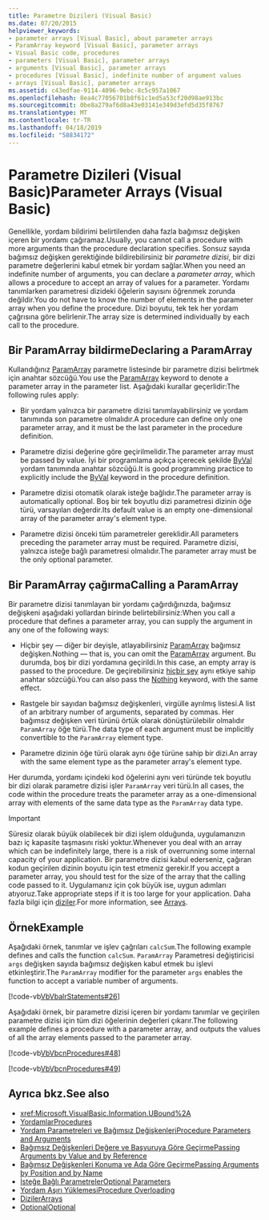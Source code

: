 ```yaml
---
title: Parametre Dizileri (Visual Basic)
ms.date: 07/20/2015
helpviewer_keywords:
- parameter arrays [Visual Basic], about parameter arrays
- ParamArray keyword [Visual Basic], parameter arrays
- Visual Basic code, procedures
- parameters [Visual Basic], parameter arrays
- arguments [Visual Basic], parameter arrays
- procedures [Visual Basic], indefinite number of argument values
- arrays [Visual Basic], parameter arrays
ms.assetid: c43edfae-9114-4096-9ebc-8c5c957a1067
ms.openlocfilehash: 8ea4c77056701b8f61c1ed5a53cf20d98ae913bc
ms.sourcegitcommit: 0be8a279af6d8a43e03141e349d3efd5d35f8767
ms.translationtype: MT
ms.contentlocale: tr-TR
ms.lasthandoff: 04/18/2019
ms.locfileid: "58834172"
---
```

# <a name="parameter-arrays-visual-basic"></a><span data-ttu-id="335da-102">Parametre Dizileri (Visual Basic)</span><span class="sxs-lookup"><span data-stu-id="335da-102">Parameter Arrays (Visual Basic)</span></span>
<span data-ttu-id="335da-103">Genellikle, yordam bildirimi belirtilenden daha fazla bağımsız değişken içeren bir yordamı çağıramaz.</span><span class="sxs-lookup"><span data-stu-id="335da-103">Usually, you cannot call a procedure with more arguments than the procedure declaration specifies.</span></span> <span data-ttu-id="335da-104">Sonsuz sayıda bağımsız değişken gerektiğinde bildirebilirsiniz bir *parametre dizisi*, bir dizi parametre değerlerini kabul etmek bir yordam sağlar.</span><span class="sxs-lookup"><span data-stu-id="335da-104">When you need an indefinite number of arguments, you can declare a *parameter array*, which allows a procedure to accept an array of values for a parameter.</span></span> <span data-ttu-id="335da-105">Yordamı tanımlarken parametresi dizideki öğelerin sayısını öğrenmek zorunda değildir.</span><span class="sxs-lookup"><span data-stu-id="335da-105">You do not have to know the number of elements in the parameter array when you define the procedure.</span></span> <span data-ttu-id="335da-106">Dizi boyutu, tek tek her yordam çağrısına göre belirlenir.</span><span class="sxs-lookup"><span data-stu-id="335da-106">The array size is determined individually by each call to the procedure.</span></span>  
  
## <a name="declaring-a-paramarray"></a><span data-ttu-id="335da-107">Bir ParamArray bildirme</span><span class="sxs-lookup"><span data-stu-id="335da-107">Declaring a ParamArray</span></span>  
 <span data-ttu-id="335da-108">Kullandığınız [ParamArray](../../../../visual-basic/language-reference/modifiers/paramarray.md) parametre listesinde bir parametre dizisi belirtmek için anahtar sözcüğü.</span><span class="sxs-lookup"><span data-stu-id="335da-108">You use the [ParamArray](../../../../visual-basic/language-reference/modifiers/paramarray.md) keyword to denote a parameter array in the parameter list.</span></span> <span data-ttu-id="335da-109">Aşağıdaki kurallar geçerlidir:</span><span class="sxs-lookup"><span data-stu-id="335da-109">The following rules apply:</span></span>  
  
-   <span data-ttu-id="335da-110">Bir yordam yalnızca bir parametre dizisi tanımlayabilirsiniz ve yordam tanımında son parametre olmalıdır.</span><span class="sxs-lookup"><span data-stu-id="335da-110">A procedure can define only one parameter array, and it must be the last parameter in the procedure definition.</span></span>  
  
-   <span data-ttu-id="335da-111">Parametre dizisi değerine göre geçirilmelidir.</span><span class="sxs-lookup"><span data-stu-id="335da-111">The parameter array must be passed by value.</span></span> <span data-ttu-id="335da-112">İyi bir programlama açıkça içerecek şekilde [ByVal](../../../../visual-basic/language-reference/modifiers/byval.md) yordam tanımında anahtar sözcüğü.</span><span class="sxs-lookup"><span data-stu-id="335da-112">It is good programming practice to explicitly include the [ByVal](../../../../visual-basic/language-reference/modifiers/byval.md) keyword in the procedure definition.</span></span>  
  
-   <span data-ttu-id="335da-113">Parametre dizisi otomatik olarak isteğe bağlıdır.</span><span class="sxs-lookup"><span data-stu-id="335da-113">The parameter array is automatically optional.</span></span> <span data-ttu-id="335da-114">Boş bir tek boyutlu dizi parametresi dizinin öğe türü, varsayılan değerdir.</span><span class="sxs-lookup"><span data-stu-id="335da-114">Its default value is an empty one-dimensional array of the parameter array's element type.</span></span>  
  
-   <span data-ttu-id="335da-115">Parametre dizisi önceki tüm parametreler gereklidir.</span><span class="sxs-lookup"><span data-stu-id="335da-115">All parameters preceding the parameter array must be required.</span></span> <span data-ttu-id="335da-116">Parametre dizisi, yalnızca isteğe bağlı parametresi olmalıdır.</span><span class="sxs-lookup"><span data-stu-id="335da-116">The parameter array must be the only optional parameter.</span></span>  
  
## <a name="calling-a-paramarray"></a><span data-ttu-id="335da-117">Bir ParamArray çağırma</span><span class="sxs-lookup"><span data-stu-id="335da-117">Calling a ParamArray</span></span>  
 <span data-ttu-id="335da-118">Bir parametre dizisi tanımlayan bir yordamı çağırdığınızda, bağımsız değişkeni aşağıdaki yollardan birinde belirtebilirsiniz:</span><span class="sxs-lookup"><span data-stu-id="335da-118">When you call a procedure that defines a parameter array, you can supply the argument in any one of the following ways:</span></span>  
  
-   <span data-ttu-id="335da-119">Hiçbir şey — diğer bir deyişle, atlayabilirsiniz [ParamArray](../../../../visual-basic/language-reference/modifiers/paramarray.md) bağımsız değişken.</span><span class="sxs-lookup"><span data-stu-id="335da-119">Nothing — that is, you can omit the [ParamArray](../../../../visual-basic/language-reference/modifiers/paramarray.md) argument.</span></span> <span data-ttu-id="335da-120">Bu durumda, boş bir dizi yordamına geçirildi.</span><span class="sxs-lookup"><span data-stu-id="335da-120">In this case, an empty array is passed to the procedure.</span></span> <span data-ttu-id="335da-121">De geçirebilirsiniz [hiçbir şey](../../../../visual-basic/language-reference/nothing.md) aynı etkiye sahip anahtar sözcüğü.</span><span class="sxs-lookup"><span data-stu-id="335da-121">You can also pass the [Nothing](../../../../visual-basic/language-reference/nothing.md) keyword, with the same effect.</span></span>  
  
-   <span data-ttu-id="335da-122">Rastgele bir sayıdan bağımsız değişkenleri, virgülle ayrılmış listesi.</span><span class="sxs-lookup"><span data-stu-id="335da-122">A list of an arbitrary number of arguments, separated by commas.</span></span> <span data-ttu-id="335da-123">Her bağımsız değişken veri türünü örtük olarak dönüştürülebilir olmalıdır `ParamArray` öğe türü.</span><span class="sxs-lookup"><span data-stu-id="335da-123">The data type of each argument must be implicitly convertible to the `ParamArray` element type.</span></span>  
  
-   <span data-ttu-id="335da-124">Parametre dizinin öğe türü olarak aynı öğe türüne sahip bir dizi.</span><span class="sxs-lookup"><span data-stu-id="335da-124">An array with the same element type as the parameter array's element type.</span></span>  
  
 <span data-ttu-id="335da-125">Her durumda, yordamı içindeki kod öğelerini aynı veri türünde tek boyutlu bir dizi olarak parametre dizisi işler `ParamArray` veri türü.</span><span class="sxs-lookup"><span data-stu-id="335da-125">In all cases, the code within the procedure treats the parameter array as a one-dimensional array with elements of the same data type as the `ParamArray` data type.</span></span>  
  
> [!IMPORTANT]
>  <span data-ttu-id="335da-126">Süresiz olarak büyük olabilecek bir dizi işlem olduğunda, uygulamanızın bazı iç kapasite taşmasını riski yoktur.</span><span class="sxs-lookup"><span data-stu-id="335da-126">Whenever you deal with an array which can be indefinitely large, there is a risk of overrunning some internal capacity of your application.</span></span> <span data-ttu-id="335da-127">Bir parametre dizisi kabul ederseniz, çağıran kodun geçirilen dizinin boyutu için test etmeniz gerekir.</span><span class="sxs-lookup"><span data-stu-id="335da-127">If you accept a parameter array, you should test for the size of the array that the calling code passed to it.</span></span> <span data-ttu-id="335da-128">Uygulamanız için çok büyük ise, uygun adımları atıyoruz.</span><span class="sxs-lookup"><span data-stu-id="335da-128">Take appropriate steps if it is too large for your application.</span></span> <span data-ttu-id="335da-129">Daha fazla bilgi için [diziler](../../../../visual-basic/programming-guide/language-features/arrays/index.md).</span><span class="sxs-lookup"><span data-stu-id="335da-129">For more information, see [Arrays](../../../../visual-basic/programming-guide/language-features/arrays/index.md).</span></span>  
  
## <a name="example"></a><span data-ttu-id="335da-130">Örnek</span><span class="sxs-lookup"><span data-stu-id="335da-130">Example</span></span>  
 <span data-ttu-id="335da-131">Aşağıdaki örnek, tanımlar ve işlev çağrıları `calcSum`.</span><span class="sxs-lookup"><span data-stu-id="335da-131">The following example defines and calls the function `calcSum`.</span></span> <span data-ttu-id="335da-132">`ParamArray` Parametresi değiştiricisi `args` değişken sayıda bağımsız değişken kabul etmek bu işlevi etkinleştirir.</span><span class="sxs-lookup"><span data-stu-id="335da-132">The `ParamArray` modifier for the parameter `args` enables the function to accept a variable number of arguments.</span></span>  
  
 [!code-vb[VbVbalrStatements#26](~/samples/snippets/visualbasic/VS_Snippets_VBCSharp/VbVbalrStatements/VB/Class1.vb#26)]  
  
 <span data-ttu-id="335da-133">Aşağıdaki örnek, bir parametre dizisi içeren bir yordamı tanımlar ve geçirilen parametre dizisi için tüm dizi öğelerinin değerleri çıkarır.</span><span class="sxs-lookup"><span data-stu-id="335da-133">The following example defines a procedure with a parameter array, and outputs the values of all the array elements passed to the parameter array.</span></span>  
  
 [!code-vb[VbVbcnProcedures#48](~/samples/snippets/visualbasic/VS_Snippets_VBCSharp/VbVbcnProcedures/VB/Class1.vb#48)]  
  
 [!code-vb[VbVbcnProcedures#49](~/samples/snippets/visualbasic/VS_Snippets_VBCSharp/VbVbcnProcedures/VB/Class1.vb#49)]  
  
## <a name="see-also"></a><span data-ttu-id="335da-134">Ayrıca bkz.</span><span class="sxs-lookup"><span data-stu-id="335da-134">See also</span></span>

- <xref:Microsoft.VisualBasic.Information.UBound%2A>
- [<span data-ttu-id="335da-135">Yordamlar</span><span class="sxs-lookup"><span data-stu-id="335da-135">Procedures</span></span>](./index.md)
- [<span data-ttu-id="335da-136">Yordam Parametreleri ve Bağımsız Değişkenleri</span><span class="sxs-lookup"><span data-stu-id="335da-136">Procedure Parameters and Arguments</span></span>](./procedure-parameters-and-arguments.md)
- [<span data-ttu-id="335da-137">Bağımsız Değişkenleri Değere ve Başvuruya Göre Geçirme</span><span class="sxs-lookup"><span data-stu-id="335da-137">Passing Arguments by Value and by Reference</span></span>](./passing-arguments-by-value-and-by-reference.md)
- [<span data-ttu-id="335da-138">Bağımsız Değişkenleri Konuma ve Ada Göre Geçirme</span><span class="sxs-lookup"><span data-stu-id="335da-138">Passing Arguments by Position and by Name</span></span>](./passing-arguments-by-position-and-by-name.md)
- [<span data-ttu-id="335da-139">İsteğe Bağlı Parametreler</span><span class="sxs-lookup"><span data-stu-id="335da-139">Optional Parameters</span></span>](./optional-parameters.md)
- [<span data-ttu-id="335da-140">Yordam Aşırı Yüklemesi</span><span class="sxs-lookup"><span data-stu-id="335da-140">Procedure Overloading</span></span>](./procedure-overloading.md)
- [<span data-ttu-id="335da-141">Diziler</span><span class="sxs-lookup"><span data-stu-id="335da-141">Arrays</span></span>](../../../../visual-basic/programming-guide/language-features/arrays/index.md)
- [<span data-ttu-id="335da-142">Optional</span><span class="sxs-lookup"><span data-stu-id="335da-142">Optional</span></span>](../../../../visual-basic/language-reference/modifiers/optional.md)
